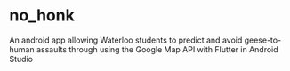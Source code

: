 # no_honk
 
An android app allowing Waterloo students to predict and avoid geese-to-human assaults through using the Google Map API with Flutter in Android Studio
